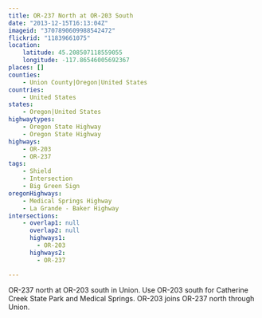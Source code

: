 ```yaml
---
title: OR-237 North at OR-203 South
date: "2013-12-15T16:13:04Z"
imageid: "3707890609988542472"
flickrid: "11839661075"
location:
    latitude: 45.208507118559055
    longitude: -117.86546005692367
places: []
counties:
    - Union County|Oregon|United States
countries:
    - United States
states:
    - Oregon|United States
highwaytypes:
    - Oregon State Highway
    - Oregon State Highway
highways:
    - OR-203
    - OR-237
tags:
    - Shield
    - Intersection
    - Big Green Sign
oregonHighways:
    - Medical Springs Highway
    - La Grande - Baker Highway
intersections:
    - overlap1: null
      overlap2: null
      highways1:
        - OR-203
      highways2:
        - OR-237

---
```

OR-237 north at OR-203 south in Union.  Use OR-203 south for Catherine Creek State Park and Medical Springs.  OR-203 joins OR-237 north through Union.